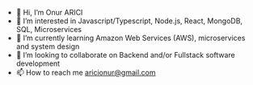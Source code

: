 - 👋 Hi, I’m Onur ARICI
- 👀 I’m interested in Javascript/Typescript, Node.js, React, MongoDB, SQL, Microservices
- 🌱 I’m currently learning Amazon Web Services (AWS), microservices and system design
- 💞️ I’m looking to collaborate on Backend and/or Fullstack software development
- 📫 How to reach me aricionur@gmail.com

<!---
aricionur/aricionur is a ✨ special ✨ repository because its `README.md` (this file) appears on your GitHub profile.
You can click the Preview link to take a look at your changes.
--->
